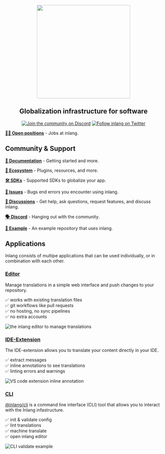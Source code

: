 <div>
    <p align="center">
        <img width="300" src="https://cdn.jsdelivr.net/gh/inlang/inlang/assets/logo-white-background.png"/>
    </p>
    <h2 align="center">
        Globalization infrastructure for software 
    </h2>
</div>

<p align="center">
  <a href='https://discord.gg/gdMPPWy57R' target="_blank"><img alt='Join the community on Discord' src='https://img.shields.io/badge/Discord-100000?style=flat&logo=Discord&logoColor=white&labelColor=5865F2&color=5865F2'/></a>
  <a href='https://twitter.com/inlangHQ' target="_blank"><img alt='Follow inlang on Twitter' src='https://img.shields.io/badge/Twitter-100000?style=flat&logo=Twitter&logoColor=white&labelColor=1A8CD8&color=1A8CD8'/></a>

</p>

**[🧑‍💻 Open positions](https://inlang.com/documentation)** - Jobs at inlang.

## Community & Support

**[📝 Documentation](https://inlang.com/documentation)** - Getting started and more.

**[🌱 Ecosystem](https://inlang.com/documentation/plugins/registry)** - Plugins, resources, and more.

**[🛠️ SDKs](https://inlang.com/documentation/sdk/overview)** - Supported SDKs to globalize your app.

**[🚩 Issues](https://github.com/inlang/inlang/issues)** - Bugs end errors you encounter using inlang.

**[💬 Discussions](https://github.com/inlang/inlang/discussions)** - Get help, ask questions, request features, and discuss inlang.

**[🗣️ Discord](https://discord.gg/gdMPPWy57R)** - Hanging out with the community.

**[📖 Example](https://github.com/inlang/example)** - An example repository that uses inlang.

## Applications

Inlang consists of multipe applications that can be used individually, or in combination with each other.

### [Editor](https://inlang.com/documentation/apps/web-editor)

Manage translations in a simple web interface and push changes to your repository.

✅ works with existing translation files </br>
✅ git workflows like pull requests </br>
✅ no hosting, no sync pipelines </br>
✅ no extra accounts </br>

![the inlang editor to manage translations](https://github.com/inlang/inlang/assets/59048346/85cfee69-96da-4b2d-8e34-a0b7abc72212)

### [IDE-Extension](https://inlang.com/documentation/apps/ide-extension)

The IDE-extension allows you to translate your content directly in your IDE.

✅ extract messages </br>
✅ inline annotations to see translations </br>
✅ linting errors and warnings </br>

![VS code extension inline annotation](https://cdn.jsdelivr.net/gh/inlang/inlang/assets/ide-extension/inline.gif)

### [CLI](https://inlang.com/documentation/apps/inlang-cli)

[@inlang/cli](https://github.com/inlang/inlang/tree/main/source-code/cli) is a command line interface (CLI) tool that allows you to interact with the Inlang infastructure.

✅ init & validate config </br>
✅ lint translations </br>
✅ machine translate </br>
✅ open inlang editor </br>

![CLI validate example](https://github.com/inlang/inlang/assets/59048346/44fcaf1e-aff4-4533-b973-1690fc6db93e)
